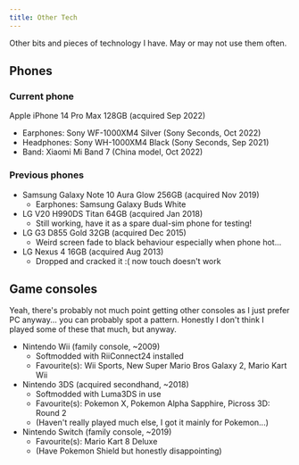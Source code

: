 ```yaml
---
title: Other Tech
---
```


Other bits and pieces of technology I have. May or may not use them often.

## Phones

### Current phone

Apple iPhone 14 Pro Max 128GB (acquired Sep 2022)

- Earphones: Sony WF-1000XM4 Silver (Sony Seconds, Oct 2022)
- Headphones: Sony WH-1000XM4 Black (Sony Seconds, Sep 2021)
- Band: Xiaomi Mi Band 7 (China model, Oct 2022)

### Previous phones

- Samsung Galaxy Note 10 Aura Glow 256GB (acquired Nov 2019)
	- Earphones: Samsung Galaxy Buds White
- LG V20 H990DS Titan 64GB (acquired Jan 2018)
	- Still working, have it as a spare dual-sim phone for testing!
- LG G3 D855 Gold 32GB (acquired Dec 2015)
	- Weird screen fade to black behaviour especially when phone hot...
- LG Nexus 4 16GB (acquired Aug 2013)
	- Dropped and cracked it :( now touch doesn't work


## Game consoles

Yeah, there's probably not much point getting other consoles as I just prefer PC anyway... you can probably spot a pattern. Honestly I don't think I played some of these that much, but anyway.

- Nintendo Wii (family console, ~2009)
	- Softmodded with RiiConnect24 installed
	- Favourite(s): Wii Sports, New Super Mario Bros Galaxy 2, Mario Kart Wii
- Nintendo 3DS (acquired secondhand, ~2018)
	- Softmodded with Luma3DS in use
	- Favourite(s): Pokemon X, Pokemon Alpha Sapphire, Picross 3D: Round 2
	- (Haven't really played much else, I got it mainly for Pokemon...)
- Nintendo Switch (family console, ~2019)
	- Favourite(s): Mario Kart 8 Deluxe
	- (Have Pokemon Shield but honestly disappointing)